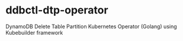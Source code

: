 # ddbctl-dtp-operator
DynamoDB Delete Table Partition Kubernetes Operator (Golang) using Kubebuilder framework
